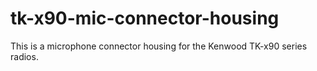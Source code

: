 # tk-x90-mic-connector-housing
This is a microphone connector housing for the Kenwood TK-x90 series radios.
